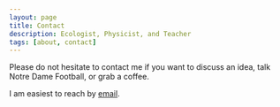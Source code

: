 ```yaml
---
layout: page
title: Contact
description: Ecologist, Physicist, and Teacher
tags: [about, contact]
---
```


Please do not hesitate to contact me if you want to discuss an idea, talk Notre Dame Football, or grab a coffee.

I am easiest to reach by <a id="mail" href="mailto:{{ site.owner.email }}?subject=SCIENCE!">email</a>.

<!--You can also check out my <a href="{{site.url}}/cv">my CV</a>.-->


